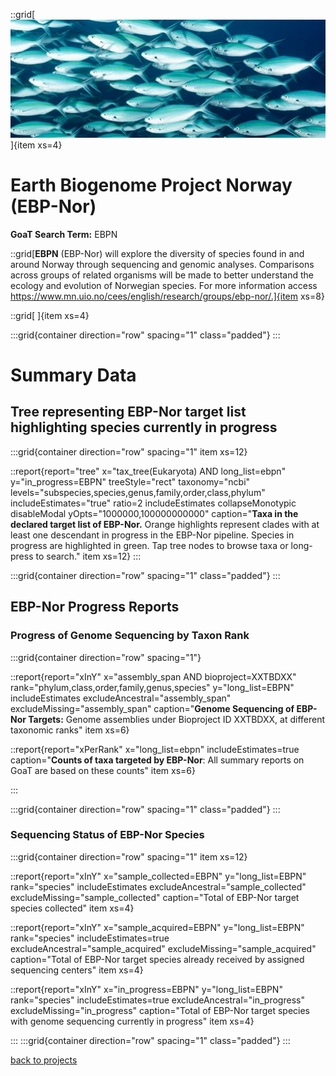 
::grid[![GoaT](/static/images/ebpn.jpeg)]{item xs=4}

# Earth Biogenome Project Norway (EBP-Nor)
**GoaT Search Term:** EBPN


::grid[**EBPN** (EBP-Nor) will explore the diversity of species found in and around Norway through sequencing and genomic analyses. Comparisons across groups of related organisms will be made to better understand the ecology and evolution of Norwegian species. For more information access https://www.mn.uio.no/cees/english/research/groups/ebp-nor/.]{item xs=8}

::grid[ ]{item xs=4}


:::grid{container direction="row" spacing="1" class="padded"}
:::

# Summary Data

## Tree representing EBP-Nor target list highlighting species currently in progress

:::grid{container direction="row" spacing="1" item xs=12}

::report{report="tree" x="tax_tree(Eukaryota) AND long_list=ebpn" y="in_progress=EBPN" treeStyle="rect" taxonomy="ncbi" levels="subspecies,species,genus,family,order,class,phylum" includeEstimates="true" ratio=2 includeEstimates collapseMonotypic disableModal yOpts="1000000,100000000000" caption="**Taxa in the declared target list of EBP-Nor.** Orange highlights represent clades with at least one descendant in progress in the EBP-Nor pipeline. Species in progress are highlighted in green. Tap tree nodes to browse taxa or long-press to search." item xs=12}
:::


:::grid{container direction="row" spacing="1" class="padded"}
:::

## EBP-Nor Progress Reports
### Progress of Genome Sequencing by Taxon Rank
:::grid{container direction="row" spacing="1"}

::report{report="xInY" x="assembly_span AND bioproject=XXTBDXX" rank="phylum,class,order,family,genus,species" y="long_list=EBPN" includeEstimates excludeAncestral="assembly_span" excludeMissing="assembly_span" caption="**Genome Sequencing of EBP-Nor Targets:** Genome assemblies under Bioproject ID XXTBDXX, at different taxonomic ranks" item xs=6}

::report{report="xPerRank" x="long_list=ebpn" includeEstimates=true caption="**Counts of taxa targeted by EBP-Nor**: All summary reports on GoaT are based on these counts" item xs=6}

:::

:::grid{container direction="row" spacing="1" class="padded"}
:::

### Sequencing Status of EBP-Nor Species

:::grid{container direction="row" spacing="1" item xs=12}

::report{report="xInY" x="sample_collected=EBPN" y="long_list=EBPN" rank="species" includeEstimates excludeAncestral="sample_collected" excludeMissing="sample_collected" caption="Total of EBP-Nor target species collected" item xs=4}

::report{report="xInY" x="sample_acquired=EBPN" y="long_list=EBPN" rank="species" includeEstimates=true excludeAncestral="sample_acquired" excludeMissing="sample_acquired" caption="Total of EBP-Nor target species already received by assigned sequencing centers" item xs=4}

::report{report="xInY" x="in_progress=EBPN" y="long_list=EBPN" rank="species" includeEstimates=true excludeAncestral="in_progress" excludeMissing="in_progress" caption="Total of EBP-Nor target species with genome sequencing currently in progress" item xs=4}

:::
:::grid{container direction="row" spacing="1" class="padded"}
:::



[back to projects](/projects)
